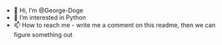 - 👋 Hi, I’m @George-Doge
- 👀 I’m interested in Python
- 📫 How to reach me - write me a comment on this readme, then we can figure something out

<!---
George-Doge/George-Doge is a ✨ special ✨ repository because its `README.md` (this file) appears on your GitHub profile.
You can click the Preview link to take a look at your changes.
--->
